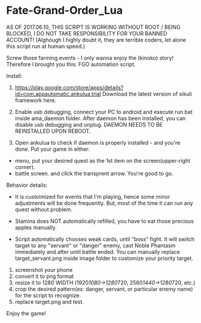 # Fate-Grand-Order_Lua
AS OF 2017.06.10, THIS SCRIPT IS WORKING WITHOUT ROOT / BEING BLOCKED, I DO NOT TAKE RESPONSIBILITY FOR YOUR BANNED ACCOUNT! (Alghough I highly doubt it, they are terrible coders, let alone this script run at human speed.)

Screw those farming events - I only wanna enjoy the (kinoko) story!
Therefore I brought you this: FGO automation script.

Install:
1. https://play.google.com/store/apps/details?id=com.appautomatic.ankulua.trial
Download the latest version of sikuli framework here.

2. Enable usb debugging, connect your PC to android and execute run.bat inside ama_daemon folder. After daemon has been installed, you can disable usb debugging and unplug. DAEMON NEEDS TO BE REINSTALLED UPON REBOOT.

3. Open ankulua to check if daemon is properly installed - and you're done.
Put your game in either:
- menu, put your desired quest as the 1st item on the screen(upper-right corner).
- battle screen.
and click the transprent arrow. You're good to go.


Behavior details:
- It is custoimized for events that I'm playing, hence some minor adjustments will be done frequently.
But, most of the time it can run any quest without problem.

- Stamina does NOT automatically refilled, you have to eat those precious apples manually.

- Script automatically chooses weak cards, until "boss" fight.
It will switch target to any "servant" or "danger" enemy, cast Noble Phantasm immediately and after until battle ended.
You can manually replace target_servant.png inside image folder to customize your priority target.
1. screenshot your phone
2. convert it to png format
3. resize it to 1280 WIDTH (1920*1080->1280*720, 2560*1440->1280*720, etc.)
4. crop the desired pattern(ex: danger, servant, or particular enemy name) for the script to recognize.
5. replace target.png and test.

Enjoy the game!